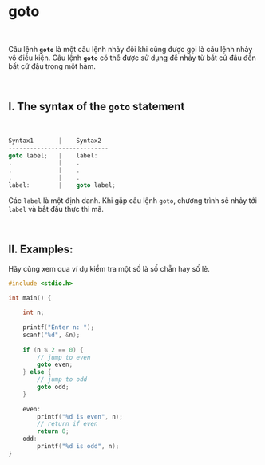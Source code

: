 # goto

<br />

Câu lệnh **`goto`** là một câu lệnh nhảy đôi khi cũng được gọi là câu lệnh nhảy vô điều kiện. Câu lệnh **`goto`** có thể được sử dụng để nhảy từ bất cứ đâu đến bất cứ đâu trong một hàm.

<br />

## I. The syntax of the `goto` statement

<br />

```c
Syntax1       |    Syntax2  
----------------------------
goto label;   |    label:  
.             |    .  
.             |    .  
.             |    .  
label:        |    goto label;  
```
Các `label` là một định danh. Khi gặp câu lệnh `goto`, chương trình sẽ nhảy tới `label` và bắt đầu thực thi mã.

<br />

## II. Examples:

Hãy cùng xem qua ví dụ kiểm tra một số là số chẵn hay số lẻ.

```c
#include <stdio.h>
 
int main() {

    int n;
    
    printf("Enter n: ");
    scanf("%d", &n);
    
    if (n % 2 == 0) {
        // jump to even 
        goto even;
    } else {
        // jump to odd 
        goto odd;
    }
	
    even: 
        printf("%d is even", n); 
        // return if even 
        return 0;  
    odd: 
        printf("%d is odd", n); 
}
```
